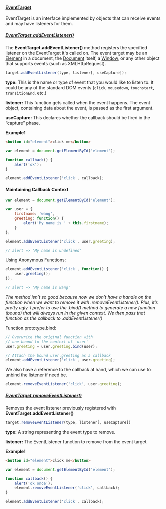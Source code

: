 #### [EventTarget](https://developer.mozilla.org/en-US/docs/Web/API/EventTarget)

EventTarget is an interface implemented by objects that can receive events and may have listeners for them.

##### [EventTarget.addEventListener()](https://developer.mozilla.org/en-US/docs/Web/API/EventTarget/addEventListener)

The **EventTarget.addEventListener()** method registers the specified listener on the EventTarget it's called on. The event target may be an [Element](https://developer.mozilla.org/en-US/docs/Web/API/Element) in a document, the [Document](https://developer.mozilla.org/en-US/docs/Web/API/Document) itself, a [Window](https://developer.mozilla.org/en-US/docs/Web/API/Window), or any other object that supports events (such as XMLHttpRequest).

```javascript
target.addEventListener(type, listener[, useCapture]);
```

**type:** This is the name or type of event that you would like to listen to. It could be any of the standard DOM events (`click`, `mousedown`, `touchstart`, `transitionEnd`, etc.) 

**listener:** This function gets called when the event happens. The event object, containing data about the event, is passed as the first argument.

**useCapture:** This declares whether the callback should be fired in the “capture” phase.

**Example1**

```html
<button id="element">click me</button>
```

```javascript
var element = document.getElementById('element');

function callback() {
    alert('ok');
}

element.addEventListener('click', callback);
```

#### Maintaining Callback Context

```javascript
var element = document.getElementById('element');

var user = {
    firstname: 'wang',
    greeting: function() {
        alert('My name is ' + this.firstname);
    }
};

element.addEventListener('click', user.greeting);

// alert => 'My name is undefined'
```

Using Anonymous Functions:

```javascript
element.addEventListener('click', function() {
    user.greeting();
});

// alert => 'My name is wang'
```

*The method isn’t so good because now we don’t have a handle on the function when we want to remove it with .removeEventListener(). Plus, it’s pretty ugly. I prefer to use the .bind() method to generate a new function (bound) that will always run in the given context. We then pass that function as the callback to .addEventListener()*

Function.prototype.bind:

```javascript
// Overwrite the original function with
// one bound to the context of 'user'
user.greeting = user.greeting.bind(user);

// Attach the bound user.greeting as a callback
element.addEventListener('click', user.greeting);
```

We also have a reference to the callback at hand, which we can use to unbind the listener if need be.

```javascript
element.removeEventListener('click', user.greeting);
```

##### [EventTarget.removeEventListener()](https://developer.mozilla.org/en-US/docs/Web/API/EventTarget/removeEventListener)

Removes the event listener previously registered with **EventTarget.addEventListener()**

```javascript
target.removeEventListener(type, listener[, useCapture])
```
**type:** A string representing the event type to remove.

**listener:** The EventListener function to remove from the event target

**Example1**

```html
<button id="element">click me</button>
```

```javascript
var element = document.getElementById('element');

function callback() {
    alert('ok once');
    element.removeEventListener('click', callback);
}

element.addEventListener('click', callback);
```
